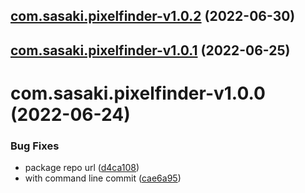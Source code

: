 ## [com.sasaki.pixelfinder-v1.0.2](https://github.com/sasakiassociates/unity-tools/compare/com.sasaki.pixelfinder-v1.0.1...com.sasaki.pixelfinder-v1.0.2) (2022-06-30)

## [com.sasaki.pixelfinder-v1.0.1](https://github.com/sasakiassociates/unity-tools/compare/com.sasaki.pixelfinder-v1.0.0...com.sasaki.pixelfinder-v1.0.1) (2022-06-25)

# com.sasaki.pixelfinder-v1.0.0 (2022-06-24)


### Bug Fixes

* package repo url ([d4ca108](https://github.com/sasakiassociates/unity-tools/commit/d4ca1083a92d41f23c3a8dda953d10ed70804140))
* with command line commit ([cae6a95](https://github.com/sasakiassociates/unity-tools/commit/cae6a9586e817930bb2e32189ff71c784b10d3e7))
